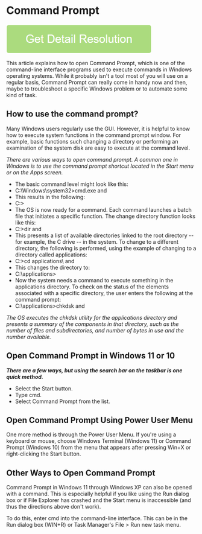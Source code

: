 # Command Prompt

[![Command Prompt](get-startted.png)](https://computersolve.com/command-prompt/)

This article explains how to open Command Prompt, which is one of the command-line interface programs used to execute commands in Windows operating systems. While it probably isn't a tool most of you will use on a regular basis, Command Prompt can really come in handy now and then, maybe to troubleshoot a specific Windows problem or to automate some kind of task.

## How to use the command prompt?

Many Windows users regularly use the GUI. However, it is helpful to know how to execute system functions in the command prompt window. For example, basic functions such changing a directory or performing an examination of the system disk are easy to execute at the command level.

_There are various ways to open command prompt. A common one in Windows is to use the command prompt shortcut located in the Start menu or on the Apps screen._

* The basic command level might look like this:
 * C:\Windows\system32\>cmd.exe and <enter>
* This results in the following:
 * C:\>
* The OS is now ready for a command. Each command launches a batch file that initiates a specific function. The change directory function looks like this:
 * C:\>dir and <enter>
* This presents a list of available directories linked to the root directory -- for example, the C drive -- in the system. To change to a different directory, the following is performed, using the example of changing to a directory called applications:
 * C:\>cd applications\ and <enter>
* This changes the directory to:
 * C:\applications\>
* Now the system needs a command to execute something in the applications directory. To check on the status of the elements associated with a specific directory, the user enters the following at the command prompt:
 * C:\applications\>chkdsk and <enter>

_The OS executes the chkdsk utility for the applications directory and presents a summary of the components in that directory, such as the number of files and subdirectories, and number of bytes in use and the number available._

## Open Command Prompt in Windows 11 or 10

**_There are a few ways, but using the search bar on the taskbar is one quick method._**

* Select the Start button.
* Type cmd.
* Select Command Prompt from the list.

## Open Command Prompt Using Power User Menu

One more method is through the Power User Menu. If you're using a keyboard or mouse, choose Windows Terminal (Windows 11) or Command Prompt (Windows 10) from the menu that appears after pressing Win+X or right-clicking the Start button.

## Other Ways to Open Command Prompt

Command Prompt in Windows 11 through Windows XP can also be opened with a command. This is especially helpful if you like using the Run dialog box or if File Explorer has crashed and the Start menu is inaccessible (and thus the directions above don't work).

To do this, enter cmd into the command-line interface. This can be in the Run dialog box (WIN+R) or Task Manager's File > Run new task menu.
